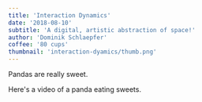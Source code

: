 ```yaml
---
title: 'Interaction Dynamics'
date: '2018-08-10'
subtitle: 'A digital, artistic abstraction of space!'
author: 'Dominik Schlaepfer'
coffee: '80 cups'
thumbnail: 'interaction-dyamics/thumb.png'
---
```


Pandas are really sweet.

Here's a video of a panda eating sweets.
